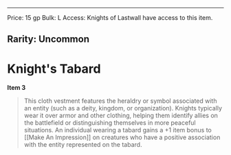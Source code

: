 
---
Price: 15 gp
Bulk: L
Access: Knights of Lastwall have access to this item.

Rarity: Uncommon
---

# Knight's Tabard

**Item 3**

> This cloth vestment features the heraldry or symbol associated with an entity (such as a deity, kingdom, or organization). Knights typically wear it over armor and other clothing, helping them identify allies on the battlefield or distinguishing themselves in more peaceful situations. An individual wearing a tabard gains a +1 item bonus to [[Make An Impression]] on creatures who have a positive association with the entity represented on the tabard.
